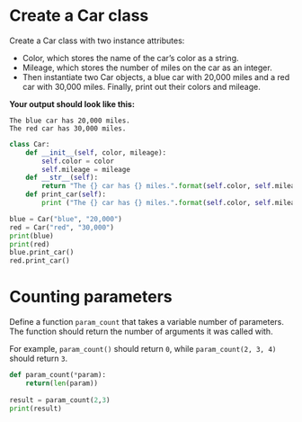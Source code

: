 # Create a Car class

Create a Car class with two instance attributes:

- Color, which stores the name of the car’s color as a string.
- Mileage, which stores the number of miles on the car as an integer.
- Then instantiate two Car objects, a blue car with 20,000 miles and a red car with 30,000 miles. Finally, print out their colors and mileage. 

**Your output should look like this:**
``` 
The blue car has 20,000 miles.
The red car has 30,000 miles.
```

```python runnable
class Car:
    def __init__(self, color, mileage):
        self.color = color
        self.mileage = mileage
    def __str__(self):
        return "The {} car has {} miles.".format(self.color, self.mileage)
    def print_car(self):
        print ("The {} car has {} miles.".format(self.color, self.mileage))

blue = Car("blue", "20,000")
red = Car("red", "30,000")
print(blue)
print(red)
blue.print_car()
red.print_car()
```

# Counting parameters

Define a function `param_count` that takes a variable number of parameters. The function should return the number of arguments it was called with.

For example, `param_count()` should return `0`, while `param_count(2, 3, 4)` should return `3`.

```python runnable
def param_count(*param):
    return(len(param))
    
result = param_count(2,3)
print(result)
```
